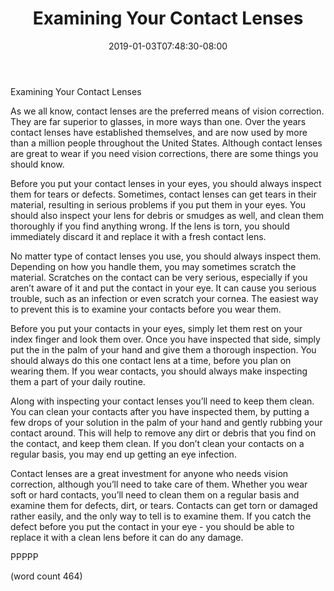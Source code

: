 ﻿---
title: "Examining Your Contact Lenses"
date: 2019-01-03T07:48:30-08:00
description: "Contact Lenses Tips for Web Success"
featured_image: "/images/Contact Lenses.jpg"
tags: ["Contact Lenses"]
---

Examining Your Contact Lenses

As we all know, contact lenses are the preferred means of vision correction.  They are far superior to glasses, in more ways than one.  Over the years contact lenses have established themselves, and are now used by more than a million people throughout the United States.  Although contact lenses are great to wear if you need vision corrections, there are some things you should know.

Before you put your contact lenses in your eyes, you should always inspect them for tears or defects.  Sometimes, contact lenses can get tears in their material, resulting in serious problems if you put them in your eyes.  You should also inspect your lens for debris or smudges as well, and clean them thoroughly if you find anything wrong.  If the lens is torn, you should immediately discard it and replace it with a fresh contact lens.

No matter type of contact lenses you use, you should always inspect them. Depending on how you handle them, you may sometimes scratch the material.  Scratches on the contact can be very serious, especially if you aren’t aware of it and put the contact in your eye.  It can cause you serious trouble, such as an infection or even scratch your cornea.  The easiest way to prevent this is to examine your contacts before you wear them.

Before you put your contacts in your eyes, simply let them rest on your index finger and look them over.  Once you have inspected that side, simply put the in the palm of your hand and give them a thorough inspection.  You should always do this one contact lens at a time, before you plan on wearing them.  If you wear contacts, you should always make inspecting them a part of your daily routine.

Along with inspecting your contact lenses you’ll need to keep them clean.  You can clean your contacts after you have inspected them, by putting a few drops of your solution in the palm of your hand and gently rubbing your contact around.  This will help to remove any dirt or debris that you find on the contact, and keep them clean.  If you don’t clean your contacts on a regular basis, you may end up getting an eye infection.

Contact lenses are a great investment for anyone who needs vision correction, although you’ll need to take care of them.  Whether you wear soft or hard contacts, you’ll need to clean them on a regular basis and examine them for defects, dirt, or tears.  Contacts can get torn or damaged rather easily, and the only way to tell is to examine them.  If you catch the defect before you put the contact in your eye - you should be able to replace it with a clean lens before it can do any damage.

PPPPP

(word count 464)
